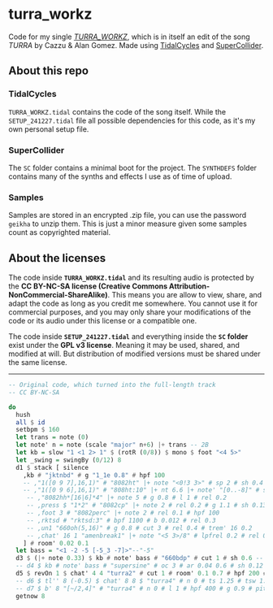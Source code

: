 # turra_workz
Code for my single [*TURRA_WORKZ*](https://geikha.bandcamp.com/album/turra-workz-coded-00), which is in itself an edit of the song *TURRA* by Cazzu & Alan Gomez. Made using [TidalCycles](https://github.com/tidalcycles/Tidal) and [SuperCollider](https://github.com/supercollider/supercollider).

## About this repo

### TidalCycles

`TURRA_WORKZ.tidal` contains the code of the song itself. While the `SETUP_241227.tidal` file all possible dependencies for this code, as it's my own personal setup file.

### SuperCollider

The `SC` folder contains a minimal boot for the project. The `SYNTHDEFS` folder contains many of the synths and effects I use as of time of upload.

### Samples

Samples are stored in an encrypted .zip file, you can use the password `geikha` to unzip them. This is just a minor measure given some samples count as copyrighted material.

## About the licenses

The code inside **`TURRA_WORKZ.tidal`** and its resulting audio is protected by the **CC BY-NC-SA license (Creative Commons Attribution-NonCommercial-ShareAlike)**. This means you are allow to view, share, and adapt the code as long as you credit me somewhere. You cannot use it for commercial purposes, and you may only share your modifications of the code or its audio under this license or a compatible one.

The code inside **`SETUP_241227.tidal`** and everything inside the **`SC` folder** exist under the **GPL v3 license**. Meaning it may be used, shared, and modified at will. But distribution of modified versions must be shared under the same license.

---

```haskell
-- Original code, which turned into the full-length track
-- CC BY-NC-SA

do
  hush
  all $ id
  setbpm $ 160
  let trans = note (0)
  let note' n = note (scale "major" n+6) |+ trans -- 2B
  let kb = slow "1 <1 2> 1" $ (rotR (0/8)) $ mono $ foot "<4 5>"
  let _swing = swingBy (0/12) 8
  d1 $ stack [ silence
    ,kb # "jktnbd" # g "1_1e 0.8" # hpf 100
    -- ,"1([0 9 7],16,1)" # "8082ht" |+ note "<0!3 3>" # sp 2 # sh 0.4
    -- ,"1([0 9 6],16,1)" # "808ht:10" |+ nt 6.6 |+ note' "[0..-8]" # sp 2 # sh 0.6 # triode 2 # l 1
     -- ,"8082hh*[16|6]*4" |+ note 5 # g 0.8 # l 1 # rel 0.2
     -- ,press $ "1*2" # "8082cp" |+ note 2 # rel 0.2 # g 1.1 # sh 0.13 -- # "808cp2:4"
     -- ,foot 3 # "8082perc" |+ note 2 # rel 0.1 # hpf 100
     -- ,rktsd # "rktsd:3" # bpf 1100 # b 0.012 # rel 0.3
     -- ,un1 "660oh(5,16)" # g 0.8 # cut 3 # rel 0.4 # trem' 16 0.2
     -- ,chat' 16 1 "amenbreak1" |+ note "<5 3>/8" # lpfrel 0.2 # rel 0.4 # l 1 # side 0.6 # crush 12
    ] # room' 0.02 0.1
  let bass = "<1 -2 -5 [-5_3 -7]>"--"-5"
  d3 $ (|+ note 0.33) $ kb # note' bass # "660bdp" # cut 1 # sh 0.6 -- # lpf 15000
  -- d4 $ kb # note' bass # "supersine" # oc 3 # ar 0.04 0.6 # sh 0.12 # l 3 # cut 1 # g 0.6 # lpf 240 |- note 0.06
  d5 $ revOn 1 $ chat' 4 4 "turra2" # cut 1 # room' 0.1 0.7 # hpf 200 # sp 1 # rel 0.3 # sh 0.2 # side 0.6
  -- d6 $ tl'' 8 (-0.5) $ chat' 8 8 $ "turra4" # n 0 # ts 1.25 # tsw 1.5 # l 1 # hpf 200 # room 0.2 |- note 0 # sh 0.2 # rel 0.6 # g 0.96 # air 0.13
  -- d7 $ b' 8 "[~/2,4]" # "turra4" # n 0 # l 1 # hpf 400 # g 0.9 # pitch 2 # gater 0.8 # wider 0.4
  getnow 8
```
